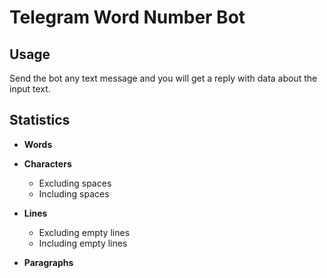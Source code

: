 # Telegram Word Number Bot

## Usage
Send the bot any text message and you will get a reply with data about the input text.

## Statistics
- **Words**

- **Characters**
  - Excluding spaces
  - Including spaces

- **Lines**
  - Excluding empty lines
  - Including empty lines

- **Paragraphs**
